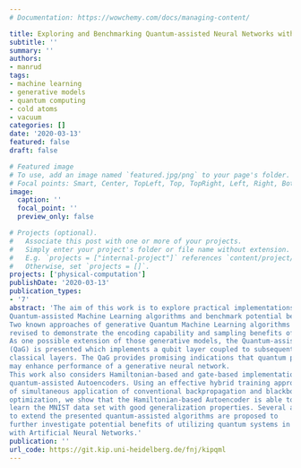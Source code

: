 ```yaml
---
# Documentation: https://wowchemy.com/docs/managing-content/

title: Exploring and Benchmarking Quantum-assisted Neural Networks with Qubit Layers
subtitle: ''
summary: ''
authors:
- manrud
tags:
- machine learning
- generative models
- quantum computing
- cold atoms
- vacuum
categories: []
date: '2020-03-13'
featured: false
draft: false

# Featured image
# To use, add an image named `featured.jpg/png` to your page's folder.
# Focal points: Smart, Center, TopLeft, Top, TopRight, Left, Right, BottomLeft, Bottom, BottomRight.
image:
  caption: ''
  focal_point: ''
  preview_only: false

# Projects (optional).
#   Associate this post with one or more of your projects.
#   Simply enter your project's folder or file name without extension.
#   E.g. `projects = ["internal-project"]` references `content/project/deep-learning/index.md`.
#   Otherwise, set `projects = []`.
projects: ['physical-computation']
publishDate: '2020-03-13'
publication_types:
- '7'
abstract: 'The aim of this work is to explore practical implementations of Quantum and
Quantum-assisted Machine Learning algorithms and benchmark potential benefits of utilizing quantum phenomena in Quantum-assisted Neural Networks with qubit layers.
Two known approaches of generative Quantum Machine Learning algorithms are
revised to demonstrate the encoding capability and sampling benefits of qubits.
As one possible extension of those generative models, the Quantum-assisted Generator
(QaG) is presented which implements a qubit layer coupled to subsequent
classical layers. The QaG provides promising indications that quantum phenomena
may enhance performance of a generative neural network.
This work also considers Hamiltonian-based and gate-based implementations of
quantum-assisted Autoencoders. Using an effective hybrid training approach consisting
of simultaneous application of conventional backpropagation and blackbox
optimization, we show that the Hamiltonian-based Autoencoder is able to
learn the MNIST data set with good generalization properties. Several approaches
to extend the presented quantum-assisted algorithms are proposed to
further investigate potential benefits of utilizing quantum systems in combination
with Artificial Neural Networks.'
publication: ''
url_code: https://git.kip.uni-heidelberg.de/fnj/kipqml
---
```

